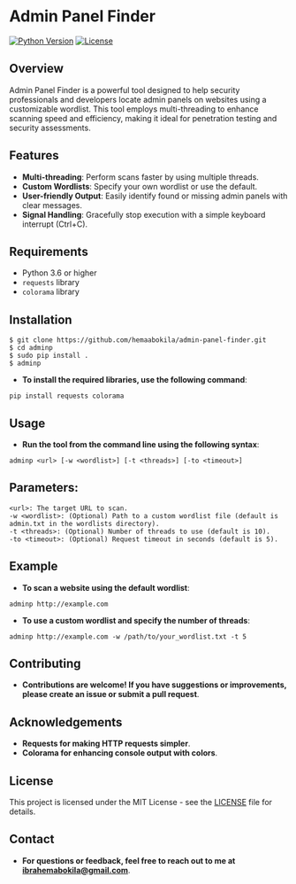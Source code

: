 # Admin Panel Finder
[![Python Version](https://img.shields.io/badge/python-3.x-blue.svg)](https://www.python.org/)
[![License](https://img.shields.io/badge/license-MIT-green.svg)](LICENSE)
## Overview

Admin Panel Finder is a powerful tool designed to help security professionals and developers locate admin panels on websites using a customizable wordlist. This tool employs multi-threading to enhance scanning speed and efficiency, making it ideal for penetration testing and security assessments.

## Features

- **Multi-threading**: Perform scans faster by using multiple threads.
- **Custom Wordlists**: Specify your own wordlist or use the default.
- **User-friendly Output**: Easily identify found or missing admin panels with clear messages.
- **Signal Handling**: Gracefully stop execution with a simple keyboard interrupt (Ctrl+C).

## Requirements

- Python 3.6 or higher
- `requests` library
- `colorama` library

## Installation
```
$ git clone https://github.com/hemaabokila/admin-panel-finder.git
$ cd adminp
$ sudo pip install .
$ adminp
```

- **To install the required libraries, use the following command**:

```
pip install requests colorama
```
## Usage
- **Run the tool from the command line using the following syntax**:

```
adminp <url> [-w <wordlist>] [-t <threads>] [-to <timeout>]
```
## Parameters:
```
<url>: The target URL to scan.
-w <wordlist>: (Optional) Path to a custom wordlist file (default is admin.txt in the wordlists directory).
-t <threads>: (Optional) Number of threads to use (default is 10).
-to <timeout>: (Optional) Request timeout in seconds (default is 5).
```
## Example
- **To scan a website using the default wordlist**:

```
adminp http://example.com
```
- **To use a custom wordlist and specify the number of threads**:

```
adminp http://example.com -w /path/to/your_wordlist.txt -t 5
```
## Contributing
- **Contributions are welcome! If you have suggestions or improvements, please create an issue or submit a pull request**.


## Acknowledgements
- **Requests for making HTTP requests simpler**.
- **Colorama for enhancing console output with colors**.
## License
This project is licensed under the MIT License - see the [LICENSE](./LICENSE) file for details.
## Contact
- **For questions or feedback, feel free to reach out to me at ibrahemabokila@gmail.com**.
